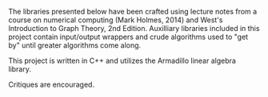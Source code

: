The libraries presented below have been crafted using lecture notes from a course on numerical computing (Mark Holmes, 2014) 
and West's Introduction to Graph Theory, 2nd Edition. Auxilliary libraries included in this project contain input/output wrappers and crude algorithms used to "get by" until greater algorithms come along.

This project is written in C++ and utilizes the Armadillo linear algebra library. 

Critiques are encouraged.
